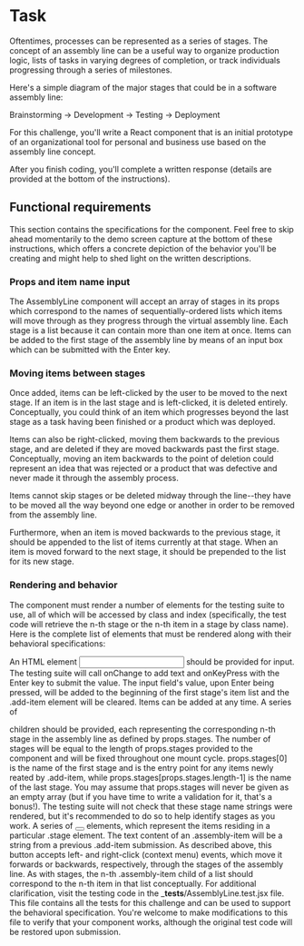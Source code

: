 # Task
Oftentimes, processes can be represented as a series of stages. The concept of an assembly line can be a useful way to organize production logic, lists of tasks in varying degrees of completion, or track individuals progressing through a series of milestones.

Here's a simple diagram of the major stages that could be in a software assembly line:

Brainstorming -> Development -> Testing -> Deployment

For this challenge, you'll write a React component that is an initial prototype of an organizational tool for personal and business use based on the assembly line concept.

After you finish coding, you'll complete a written response (details are provided at the bottom of the instructions).

## Functional requirements
This section contains the specifications for the component. Feel free to skip ahead momentarily to the demo screen capture at the bottom of these instructions, which offers a concrete depiction of the behavior you'll be creating and might help to shed light on the written descriptions.

### Props and item name input
The AssemblyLine component will accept an array of stages in its props which correspond to the names of sequentially-ordered lists which items will move through as they progress through the virtual assembly line. Each stage is a list because it can contain more than one item at once. Items can be added to the first stage of the assembly line by means of an input box which can be submitted with the Enter key.

### Moving items between stages
Once added, items can be left-clicked by the user to be moved to the next stage. If an item is in the last stage and is left-clicked, it is deleted entirely. Conceptually, you could think of an item which progresses beyond the last stage as a task having been finished or a product which was deployed.

Items can also be right-clicked, moving them backwards to the previous stage, and are deleted if they are moved backwards past the first stage. Conceptually, moving an item backwards to the point of deletion could represent an idea that was rejected or a product that was defective and never made it through the assembly process.

Items cannot skip stages or be deleted midway through the line--they have to be moved all the way beyond one edge or another in order to be removed from the assembly line.

Furthermore, when an item is moved backwards to the previous stage, it should be appended to the list of items currently at that stage. When an item is moved forward to the next stage, it should be prepended to the list for its new stage.

### Rendering and behavior
The component must render a number of elements for the testing suite to use, all of which will be accessed by class and index (specifically, the test code will retrieve the n-th stage or the n-th item in a stage by class name). Here is the complete list of elements that must be rendered along with their behavioral specifications:

An HTML element <input class="assembly-add-item" /> should be provided for input. The testing suite will call onChange to add text and onKeyPress with the Enter key to submit the value. The input field's value, upon Enter being pressed, will be added to the beginning of the first stage's item list and the .add-item element will be cleared. Items can be added at any time.
A series of <div class="assembly-stage"></div> children should be provided, each representing the corresponding n-th stage in the assembly line as defined by props.stages. The number of stages will be equal to the length of props.stages provided to the component and will be fixed throughout one mount cycle. props.stages[0] is the name of the first stage and is the entry point for any items newly reated by .add-item, while props.stages[props.stages.length-1] is the name of the last stage. You may assume that props.stages will never be given as an empty array (but if you have time to write a validation for it, that's a bonus!). The testing suite will not check that these stage name strings were rendered, but it's recommended to do so to help identify stages as you work.
A series of <button class="assembly-item"></button> elements, which represent the items residing in a particular .stage element. The text content of an .assembly-item will be a string from a previous .add-item submission. As described above, this button accepts left- and right-click (context menu) events, which move it forwards or backwards, respectively, through the stages of the assembly line. As with stages, the n-th .assembly-item child of a list should correspond to the n-th item in that list conceptually.
For additional clarification, visit the testing code in the ___tests__/AssemblyLine.test.jsx file. This file contains all the tests for this challenge and can be used to support the behavioral specification. You're welcome to make modifications to this file to verify that your component works, although the original test code will be restored upon submission.